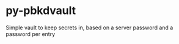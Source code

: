 # py-pbkdvault
Simple vault to keep secrets in, based on a server password and a password per entry
